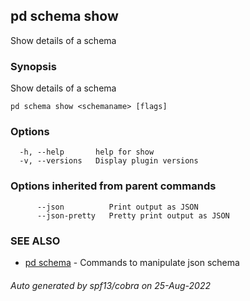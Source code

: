 ## pd schema show

Show details of a schema

### Synopsis

Show details of a schema

```
pd schema show <schemaname> [flags]
```

### Options

```
  -h, --help       help for show
  -v, --versions   Display plugin versions
```

### Options inherited from parent commands

```
      --json          Print output as JSON
      --json-pretty   Pretty print output as JSON
```

### SEE ALSO

* [pd schema](/docs/commands/pd_schema.html)	 - Commands to manipulate json schema

###### Auto generated by spf13/cobra on 25-Aug-2022
